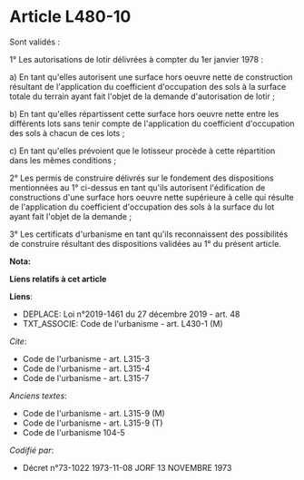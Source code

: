 # Article L480-10

Sont validés :

1° Les autorisations de lotir délivrées à compter du 1er janvier 1978 :

a) En tant qu'elles autorisent une surface hors oeuvre nette de construction résultant de l'application du coefficient
d'occupation des sols à la surface totale du terrain ayant fait l'objet de la demande d'autorisation de lotir ;

b) En tant qu'elles répartissent cette surface hors oeuvre nette entre les différents lots sans tenir compte de l'application
du coefficient d'occupation des sols à chacun de ces lots ;

c) En tant qu'elles prévoient que le lotisseur procède à cette répartition dans les mêmes conditions ;

2° Les permis de construire délivrés sur le fondement des dispositions mentionnées au 1° ci-dessus en tant qu'ils autorisent
l'édification de constructions d'une surface hors oeuvre nette supérieure à celle qui résulte de l'application du coefficient
d'occupation des sols à la surface du lot ayant fait l'objet de la demande ;

3° Les certificats d'urbanisme en tant qu'ils reconnaissent des possibilités de construire résultant des dispositions
validées au 1° du présent article.

**Nota:**



**Liens relatifs à cet article**

**Liens**:

  - DEPLACE: Loi n°2019-1461 du 27 décembre 2019 - art. 48
  - TXT_ASSOCIE: Code de l'urbanisme - art. L430-1 (M)

_Cite_:

  - Code de l'urbanisme - art. L315-3
  - Code de l'urbanisme - art. L315-4
  - Code de l'urbanisme - art. L315-7

_Anciens textes_:

  - Code de l'urbanisme - art. L315-9 (M)
  - Code de l'urbanisme - art. L315-9 (T)
  - Code de l'urbanisme 104-5

_Codifié par_:

  - Décret n°73-1022 1973-11-08 JORF 13 NOVEMBRE 1973
